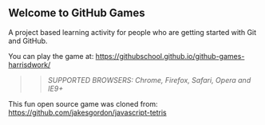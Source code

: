 ## Welcome to GitHub Games

A project based learning activity for people who are getting started with Git and GitHub.

You can play the game at: https://githubschool.github.io/github-games-harrisdwork/

>> _*SUPPORTED BROWSERS*: Chrome, Firefox, Safari, Opera and IE9+_

This fun open source game was cloned from: https://github.com/jakesgordon/javascript-tetris
